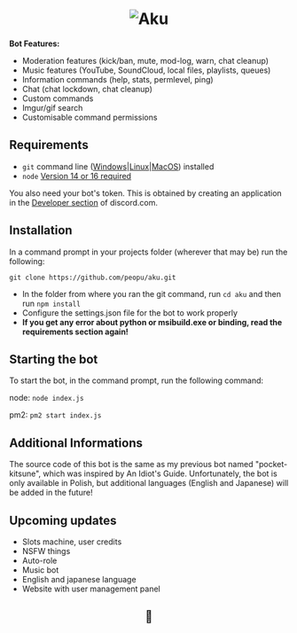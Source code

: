 <h1 align="center">
  <img src="https://i.imgur.com/pVC6K10.png" alt="Aku"></a>
</h1>

**Bot Features:**
- Moderation features (kick/ban, mute, mod-log, warn, chat cleanup)
- Music features (YouTube, SoundCloud, local files, playlists, queues)
- Information commands (help, stats, permlevel, ping)
- Chat (chat lockdown, chat cleanup)
- Custom commands
- Imgur/gif search
- Customisable command permissions


## Requirements

- `git` command line ([Windows](https://git-scm.com/download/win)|[Linux](https://git-scm.com/book/en/v2/Getting-Started-Installing-Git)|[MacOS](https://git-scm.com/download/mac)) installed
- `node` [Version 14 or 16 required](https://nodejs.org)

You also need your bot's token. This is obtained by creating an application in
the [Developer section](https://discord.com/developers) of discord.com.

## Installation
In a command prompt in your projects folder (wherever that may be) run the following:

`git clone https://github.com/peopu/aku.git`

- In the folder from where you ran the git command, run `cd aku` and then run `npm install`
- Configure the settings.json file for the bot to work properly
- **If you get any error about python or msibuild.exe or binding, read the requirements section again!**


## Starting the bot

To start the bot, in the command prompt, run the following command:

node: `node index.js`

pm2: `pm2 start index.js`

## Additional Informations
The source code of this bot is the same as my previous bot named "pocket-kitsune", which was inspired by An Idiot's Guide.
Unfortunately, the bot is only available in Polish, but additional languages (English and Japanese) will be added in the future!

## Upcoming updates

- Slots machine, user credits
- NSFW things
- Auto-role
- Music bot
- English and japanese language
- Website with user management panel
<h2 align="center">
💖
</h2>
